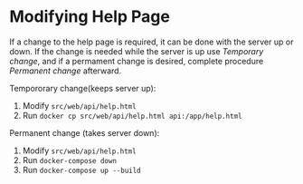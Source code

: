 # Modifying Help Page

If a change to the help page is required, it can be done with the server up or down. 
If the change is needed while the server is up use *Temporary change*, and if a permament change is desired, 
complete procedure *Permanent change* afterward.

Tempororary change(keeps server up):
1. Modify `src/web/api/help.html`
2. Run `docker cp src/web/api/help.html api:/app/help.html`

Permanent change (takes server down):
1. Modify `src/web/api/help.html`
2. Run `docker-compose down`
3. Run `docker-compose up --build`

